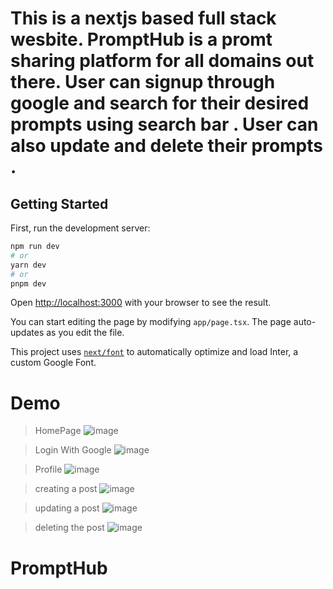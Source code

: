 # This is a nextjs based full stack wesbite. PromptHub is a promt sharing platform for all domains out there. User can signup through google and search for their desired prompts using search bar . User can also update and delete their prompts .

## Getting Started

First, run the development server:

```bash
npm run dev
# or
yarn dev
# or
pnpm dev
```

Open [http://localhost:3000](http://localhost:3000) with your browser to see the result.

You can start editing the page by modifying `app/page.tsx`. The page auto-updates as you edit the file.

This project uses [`next/font`](https://nextjs.org/docs/basic-features/font-optimization) to automatically optimize and load Inter, a custom Google Font.

# Demo

> HomePage 
![image](https://github.com/thisisankit01/PromptHub/assets/93221382/6000a98d-1a24-4763-9346-67ed3b8d87d8)

> Login With Google
![image](https://github.com/thisisankit01/PromptHub/assets/93221382/7c2a9f2a-d369-4740-9462-3a8250079965)

> Profile
![image](https://github.com/thisisankit01/PromptHub/assets/93221382/792dc910-5de3-4738-b9c8-c41d25a258f0)

> creating a post
![image](https://github.com/thisisankit01/PromptHub/assets/93221382/40051885-3c94-478c-8b77-563a1f53897a)

> updating a post
![image](https://github.com/thisisankit01/PromptHub/assets/93221382/3971eced-671b-4b3e-af53-63398c8ca026)

> deleting the post
![image](https://github.com/thisisankit01/PromptHub/assets/93221382/4a5eeca3-9929-4520-92ef-ee32229fe1bf)




# PromptHub
